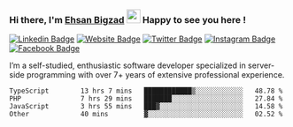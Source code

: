 ### Hi there, I'm <a href="https://teamartisans.com" target="_blank">Ehsan Bigzad</a> <img src="https://media.giphy.com/media/hvRJCLFzcasrR4ia7z/giphy.gif" width="25px"> Happy to see you here !

[![Linkedin Badge](https://img.shields.io/badge/-LinkedIn-0e76a8?style=flat-square&logo=Linkedin&logoColor=white)](https://linkedin.com/in/EhsanBigzad)
[![Website Badge](https://img.shields.io/badge/Website-3b5998?style=flat-square&logo=google-chrome&logoColor=white)](#)
[![Twitter Badge](https://img.shields.io/badge/-Twitter-00acee?style=flat-square&logo=Twitter&logoColor=white)](https://twitter.com/EhsanBigzad)
[![Instagram Badge](https://img.shields.io/badge/-Instagram-e4405f?style=flat-square&logo=Instagram&logoColor=white)](https://instagram.com/ehsanbigzad/)
[![Facebook Badge](https://img.shields.io/badge/-Facebook-0088cc?style=flat-square&logo=Facebook&logoColor=white)](https://facebook.com/EhsanBigzad7)

I’m a self-studied, enthusiastic software developer specialized in server-side programming with over 7+ years of extensive professional experience.

<!--START_SECTION:waka-->

```text
TypeScript        13 hrs 7 mins   ████████████▒░░░░░░░░░░░░   48.78 %
PHP               7 hrs 29 mins   ███████░░░░░░░░░░░░░░░░░░   27.84 %
JavaScript        3 hrs 55 mins   ███▓░░░░░░░░░░░░░░░░░░░░░   14.58 %
Other             40 mins         ▓░░░░░░░░░░░░░░░░░░░░░░░░   02.52 %
```

<!--END_SECTION:waka-->

